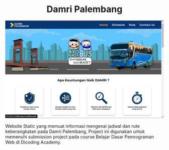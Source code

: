 <h1 align="center"> Damri Palembang </h1>
<p align="center"><img src=https://github.com/LettyLatifah/damri_palembang/blob/master/assets/img/preview.png" width="900px"></p>

Website Static yang memuat informasi mengenai jadwal dan rute keberangkatan pada Damri Palembang, Project ini digunakan untuk memenuhi submission project pada course Belajar Dasar Pemrograman Web di Dicoding Academy.
